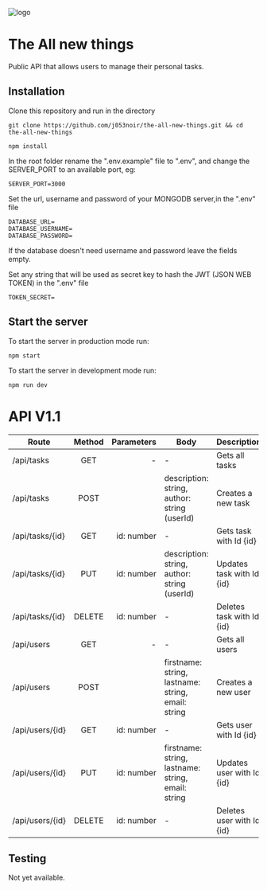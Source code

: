 ![logo](http://rvsistemas.net/wp-content/uploads/2017/06/add-icon.png)

# The All new things

Public API that allows users to manage their personal tasks.

## Installation

Clone this repository and run in the directory

```shell
git clone https://github.com/j053noir/the-all-new-things.git && cd the-all-new-things
```

```shell
npm install
```

In the root folder rename the ".env.example" file to ".env", and change the SERVER_PORT to an available port, eg:

```text
SERVER_PORT=3000
```

Set the url, username and password of your MONGODB server,in the ".env" file

```text
DATABASE_URL=
DATABASE_USERNAME=
DATABASE_PASSWORD=
```

If the database doesn't need username and password leave the fields empty.

Set any string that will be used as secret key to hash the JWT (JSON WEB TOKEN) in the ".env" file

```text
TOKEN_SECRET=
```

## Start the server

To start the server in production mode run:

```shell
npm start
```

To start the server in development mode run:

```shell
npm run dev
```

# API V1.1

| Route           | Method | Parameters | Body                                               | Description               |
| --------------- | :----: | ---------: | -------------------------------------------------- | ------------------------- |
| /api/tasks      |  GET   |          - | -                                                  | Gets all tasks            |
| /api/tasks      |  POST  |            | description: string, author: string (userId)       | Creates a new task        |
| /api/tasks/{id} |  GET   | id: number | -                                                  | Gets task with Id {id}    |
| /api/tasks/{id} |  PUT   | id: number | description: string, author: string (userId)       | Updates task with Id {id} |
| /api/tasks/{id} | DELETE | id: number | -                                                  | Deletes task with Id {id} |
| /api/users      |  GET   |          - | -                                                  | Gets all users            |
| /api/users      |  POST  |            | firstname: string, lastname: string, email: string | Creates a new user        |
| /api/users/{id} |  GET   | id: number | -                                                  | Gets user with Id {id}    |
| /api/users/{id} |  PUT   | id: number | firstname: string, lastname: string, email: string | Updates user with Id {id} |
| /api/users/{id} | DELETE | id: number | -                                                  | Deletes user with Id {id} |

## Testing

Not yet available.

